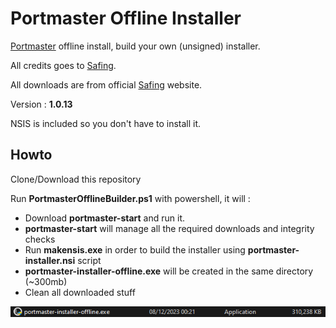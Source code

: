 # Portmaster Offline Installer

[Portmaster](https://github.com/safing/portmaster) offline install, build your own (unsigned) installer.

All credits goes to [Safing](https://safing.io/).

All downloads are from official [Safing](https://safing.io/) website.

Version : **1.0.13**

NSIS is included so you don't have to install it.

## Howto

Clone/Download this repository

Run **PortmasterOfflineBuilder.ps1** with powershell, it will :

- Download **portmaster-start** and run it.
- **portmaster-start** will manage all the required downloads and integrity checks
- Run **makensis.exe** in order to build the installer using **portmaster-installer.nsi** script
- **portmaster-installer-offline.exe** will be created in the same directory (~300mb)
- Clean all downloaded stuff

![Logo](screenshot.png)
